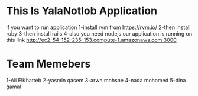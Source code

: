 # This Is YalaNotlob Application
if you want to run application
1-install rvm from https://rvm.io/
2-then install ruby
3-then install rails 
4-also you need nodejs
our application is running on this link http://ec2-54-152-235-153.compute-1.amazonaws.com:3000

# Team Memebers
1-Ali ElKhatteb
2-yasmin qasem
3-arwa mohsne
4-nada mohamed
5-dina gamal
